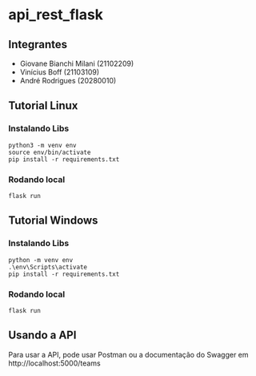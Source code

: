 # api_rest_flask

## Integrantes

- Giovane Bianchi Milani (21102209)
- Vinícius Boff (21103109)
- André Rodrigues (20280010)

## Tutorial Linux

### Instalando Libs
```
python3 -m venv env
source env/bin/activate
pip install -r requirements.txt
```

### Rodando local
```
flask run
```

## Tutorial Windows

### Instalando Libs
```
python -m venv env
.\env\Scripts\activate
pip install -r requirements.txt
```

### Rodando local
```
flask run
```

## Usando a API
Para usar a API, pode usar Postman ou a documentação do Swagger em http://localhost:5000/teams
